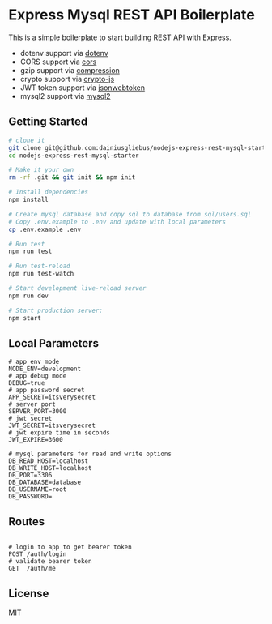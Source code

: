 Express Mysql REST API Boilerplate
==================================

This is a simple boilerplate to start building REST API with Express.

- dotenv support via [dotenv](https://github.com/motdotla/dotenv)
- CORS support via [cors](https://github.com/troygoode/node-cors)
- gzip support via [compression](https://github.com/expressjs/compression)
- crypto support via [crypto-js](https://github.com/brix/crypto-js)
- JWT token support via [jsonwebtoken](https://github.com/auth0/node-jsonwebtoken)
- mysql2 support via [mysql2](https://github.com/sidorares/node-mysql2)


Getting Started
---------------

```sh
# clone it
git clone git@github.com:dainiusgliebus/nodejs-express-rest-mysql-starter
cd nodejs-express-rest-mysql-starter

# Make it your own
rm -rf .git && git init && npm init

# Install dependencies
npm install

# Create mysql database and copy sql to database from sql/users.sql
# Copy .env.example to .env and update with local parameters
cp .env.example .env

# Run test
npm run test

# Run test-reload
npm run test-watch

# Start development live-reload server
npm run dev

# Start production server:
npm start
```

Local Parameters
---------------
```
# app env mode
NODE_ENV=development
# app debug mode
DEBUG=true
# app password secret
APP_SECRET=itsverysecret
# server port
SERVER_PORT=3000
# jwt secret
JWT_SECRET=itsverysecret
# jwt expire time in seconds
JWT_EXPIRE=3600

# mysql parameters for read and write options
DB_READ_HOST=localhost
DB_WRITE_HOST=localhost
DB_PORT=3306
DB_DATABASE=database
DB_USERNAME=root
DB_PASSWORD=
```

Routes
---------------
```

# login to app to get bearer token
POST /auth/login 
# validate bearer token
GET  /auth/me
```

License
-------

MIT